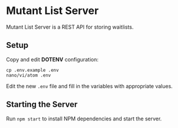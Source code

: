 # Mutant List Server

Mutant List Server is a REST API for storing waitlists.

## Setup

Copy and edit **DOTENV** configuration:

```shell
cp .env.example .env
nano/vi/atom .env
```

Edit the new `.env` file and fill in the variables with appropriate values.

## Starting the Server

Run `npm start` to install NPM dependencies and start the server.
